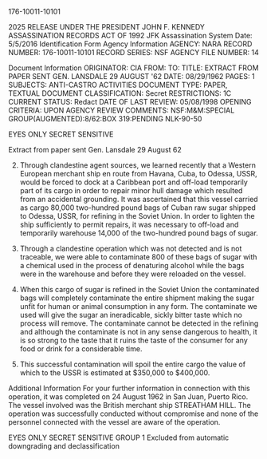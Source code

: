 176-10011-10101

2025 RELEASE UNDER THE PRESIDENT JOHN F. KENNEDY ASSASSINATION RECORDS ACT OF 1992
JFK Assassination System Date: 5/5/2016
Identification Form
Agency Information
AGENCY: NARA
RECORD NUMBER: 176-10011-10101
RECORD SERIES: NSF
AGENCY FILE NUMBER: 14

Document Information
ORIGINATOR: CIA
FROM:
TO:
TITLE: EXTRACT FROM PAPER SENT GEN. LANSDALE 29 AUGUST '62
DATE: 08/29/1962
PAGES: 1
SUBJECTS: ANTI-CASTRO ACTIVITIES
DOCUMENT TYPE: PAPER, TEXTUAL DOCUMENT
CLASSIFICATION: Secret
RESTRICTIONS: 1C
CURRENT STATUS: Redact
DATE OF LAST REVIEW: 05/08/1998
OPENING CRITERIA: UPON AGENCY REVIEW
COMMENTS: NSF:M&M:SPECIAL GROUP(AUGMENTED):8/62:BOX 319:PENDING NLK-90-50

EYES ONLY
SECRET
SENSITIVE

Extract from paper sent Gen. Lansdale 29 August 62

2. Through clandestine agent sources, we learned recently that a Western European merchant ship en route from Havana, Cuba, to Odessa, USSR, would be forced to dock at a Caribbean port and off-load temporarily part of its cargo in order to repair minor hull damage which resulted from an accidental grounding. It was ascertained that this vessel carried as cargo 80,000 two-hundred pound bags of Cuban raw sugar shipped to Odessa, USSR, for refining in the Soviet Union. In order to lighten the ship sufficiently to permit repairs, it was necessary to off-load and temporarily warehouse 14,000 of the two-hundred pound bags of sugar.

3. Through a clandestine operation which was not detected and is not traceable, we were able to contaminate 800 of these bags of sugar with a chemical used in the process of denaturing alcohol while the bags were in the warehouse and before they were reloaded on the vessel.

4. When this cargo of sugar is refined in the Soviet Union the contaminated bags will completely contaminate the entire shipment making the sugar unfit for human or animal consumption in any form. The contaminate we used will give the sugar an ineradicable, sickly bitter taste which no process will remove. The contaminate cannot be detected in the refining and although the contaminate is not in any sense dangerous to health, it is so strong to the taste that it ruins the taste of the consumer for any food or drink for a considerable time.

5. This successful contamination will spoil the entire cargo the value of which to the USSR is estimated at $350,000 to $400,000.

Additional Information
For your further information in connection with this operation, it was completed on 24 August 1962 in San Juan, Puerto Rico. The vessel involved was the British merchant ship STREATHAM HILL. The operation was successfully conducted without compromise and none of the personnel connected with the vessel are aware of the operation.

EYES ONLY
SECRET
SENSITIVE
GROUP 1
Excluded from automatic downgrading and declassification
